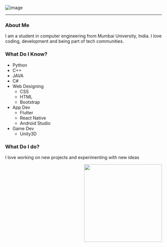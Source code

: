 
![image](https://user-images.githubusercontent.com/68859625/114293040-7bfc8380-9ab0-11eb-987c-54eae23e23bf.png)
- - - -
### About Me
I am a student in computer engineering from Mumbai University, India. I love coding, development and being part of tech communities.
### What Do I Know?
  * Python
  * C++
  * JAVA
  * C#
  * Web Designing
    * CSS
    * HTML
    * Bootstrap
  * App Dev
    * Flutter
    * React Native
    * Android Studio
 * Game Dev
   * Unity3D
### What Do I do?
I love working on new projects and experimenting with new ideas
<p align= "right">
<img src="https://user-images.githubusercontent.com/68859625/114293315-b36c2f80-9ab2-11eb-8ab0-2fa14e825896.gif" width="250">
</p>

